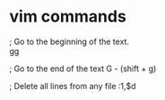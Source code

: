 # vim commands

; Go to the beginning of the text.  
gg

; Go to the end of the text
G - (shift + g)

; Delete all lines from any file
:1,$d

